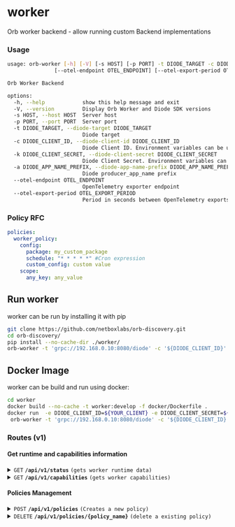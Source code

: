 # worker
Orb worker backend - allow running custom Backend implementations

### Usage
```bash
usage: orb-worker [-h] [-V] [-s HOST] [-p PORT] -t DIODE_TARGET -c DIODE_CLIENT_ID -k DIODE_CLIENT_SECRET [-a DIODE_APP_NAME_PREFIX]
               [--otel-endpoint OTEL_ENDPOINT] [--otel-export-period OTEL_EXPORT_PERIOD]

Orb Worker Backend

options:
  -h, --help            show this help message and exit
  -V, --version         Display Orb Worker and Diode SDK versions
  -s HOST, --host HOST  Server host
  -p PORT, --port PORT  Server port
  -t DIODE_TARGET, --diode-target DIODE_TARGET
                        Diode target
  -c DIODE_CLIENT_ID, --diode-client-id DIODE_CLIENT_ID
                        Diode Client ID. Environment variables can be used by wrapping them in ${} (e.g. ${MY_CLIENT_ID})
  -k DIODE_CLIENT_SECRET, --diode-client-secret DIODE_CLIENT_SECRET
                        Diode Client Secret. Environment variables can be used by wrapping them in ${} (e.g. ${MY_CLIENT_SECRET})
  -a DIODE_APP_NAME_PREFIX, --diode-app-name-prefix DIODE_APP_NAME_PREFIX
                        Diode producer_app_name prefix
  --otel-endpoint OTEL_ENDPOINT
                        OpenTelemetry exporter endpoint
  --otel-export-period OTEL_EXPORT_PERIOD
                        Period in seconds between OpenTelemetry exports (default: 60)
```

### Policy RFC
```yaml
policies:
  worker_policy:
    config:
      package: my_custom_package
      schedule: "* * * * *" #Cron expression
      custom_config: custom value
    scope:
      any_key: any_value
```
## Run worker
worker can be run by installing it with pip
```sh
git clone https://github.com/netboxlabs/orb-discovery.git
cd orb-discovery/
pip install --no-cache-dir ./worker/
orb-worker -t 'grpc://192.168.0.10:8080/diode' -c '${DIODE_CLIENT_ID}' -k '${DIODE_CLIENT_SECRET}'
```

## Docker Image
worker can be build and run using docker:
```sh
cd worker
docker build --no-cache -t worker:develop -f docker/Dockerfile .
docker run  -e DIODE_CLIENT_ID=${YOUR_CLIENT} -e DIODE_CLIENT_SECRET=${YOUR_SECRET} -p 8071:8071 worker:develop \
 orb-worker -t 'grpc://192.168.0.10:8080/diode' -c '${DIODE_CLIENT_ID}' -k '${DIODE_CLIENT_SECRET}'
```

### Routes (v1)

#### Get runtime and capabilities information

<details>
 <summary><code>GET</code> <code><b>/api/v1/status</b></code> <code>(gets worker runtime data)</code></summary>

##### Parameters

> None

##### Responses

> | http code     | content-type                      | response                                                            |
> |---------------|-----------------------------------|---------------------------------------------------------------------|
> | `200`         | `application/json; charset=utf-8` |  `{"version": "0.1.0","up_time_seconds": 3678 }`                    |

##### Example cURL

> ```sh
>  curl -X GET -H "Content-Type: application/json" http://localhost:8071/api/v1/status
> ```

</details>

<details>
 <summary><code>GET</code> <code><b>/api/v1/capabilities</b></code> <code>(gets worker capabilities)</code></summary>

##### Parameters

> None

##### Responses

> | http code     | content-type                      | response                                                            |
> |---------------|-----------------------------------|---------------------------------------------------------------------|
> | `200`         | `application/json; charset=utf-8` | `{"loaded_modules":["custom_nbl","generic_worker"]}`      |

##### Example cURL

> ```sh
>  curl -X GET -H "Content-Type: application/json" http://localhost:8071/api/v1/capabilities
> ```

</details>

#### Policies Management


<details>
 <summary><code>POST</code> <code><b>/api/v1/policies</b></code> <code>(Creates a new policy)</code></summary>

##### Parameters

> | name      |  type     | data type               | description                                                           |
> |-----------|-----------|-------------------------|-----------------------------------------------------------------------|
> | None      |  required | YAML object             | yaml format specified in [Policy RFC](#policy-rfc)                    |
 

##### Responses

> | http code     | content-type                       | response                                                            |
> |---------------|------------------------------------|---------------------------------------------------------------------|
> | `201`         | `application/json; charset=UTF-8`  | `{"detail":"policy 'policy_name' was started"}`                     |
> | `400`         | `application/json; charset=UTF-8`  | `{ "detail": "invalid Content-Type. Only 'application/x-yaml' is supported" }`|
> | `400`         | `application/json; charset=UTF-8`  | Any other policy error                                              |
> | `403`         | `application/json; charset=UTF-8`  | `{ "detail": "config field is required" }`                          |
> | `409`         | `application/json; charset=UTF-8`  | `{ "detail": "policy 'policy_name' already exists" }`               |
 

##### Example cURL

> ```sh
>  curl -X POST -H "Content-Type: application/x-yaml" --data-binary @policy.yaml http://localhost:8071/api/v1/policies
> ```

</details>

<details>
 <summary><code>DELETE</code> <code><b>/api/v1/policies/{policy_name}</b></code> <code>(delete a existing policy)</code></summary>

##### Parameters

> | name              |  type     | data type      | description                         |
> |-------------------|-----------|----------------|-------------------------------------|
> |   `policy_name`   |  required | string         | The unique policy name              |

##### Responses

> | http code     | content-type                      | response                                                            |
> |---------------|-----------------------------------|---------------------------------------------------------------------|
> | `200`         | `application/json; charset=UTF-8` | `{ "detail": "policy 'policy_name' was deleted" }`                  |
> | `400`         | `application/json; charset=UTF-8` | Any other policy deletion error                                     |
> | `404`         | `application/json; charset=UTF-8` | `{ "detail": "policy 'policy_name' not found" }`                    |

##### Example cURL

> ```sh
>  curl -X DELETE http://localhost:8071/api/v1/policies/policy_name
> ```

</details>

